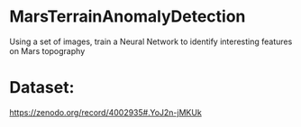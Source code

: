 # MarsTerrainAnomalyDetection
Using a set of images, train a Neural Network to identify interesting features on Mars topography

# Dataset:
https://zenodo.org/record/4002935#.YoJ2n-jMKUk
